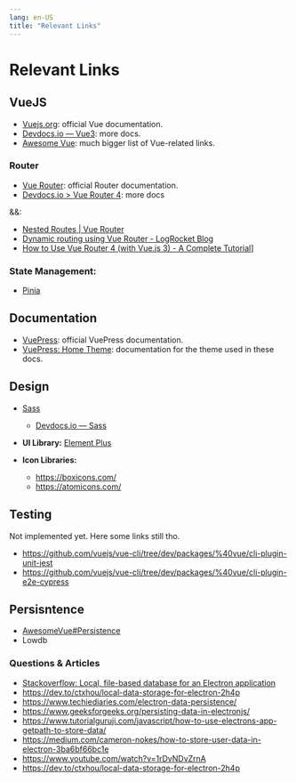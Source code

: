 ```yaml
---
lang: en-US
title: "Relevant Links"
---
```


# Relevant Links

## VueJS
- [Vuejs.org](https://vuejs.org/): official Vue documentation.
- [Devdocs.io ― Vue3](https://devdocs.io/vue~3/): more docs.
- [Awesome Vue](https://github.com/vuejs/awesome-vue): much bigger list of Vue-related links.

### Router
- [Vue Router](https://router.vuejs.org/): official Router documentation.
- [Devdocs.io > Vue Router 4](https://devdocs.io/vue_router~4/): more docs

&&:
- [Nested Routes | Vue Router](https://router.vuejs.org/guide/essentials/nested-routes.html)
- [Dynamic routing using Vue Router - LogRocket Blog](https://blog.logrocket.com/dynamic-routing-using-vue-router/)
- [How to Use Vue Router 4 (with Vue.js 3) - A Complete Tutorial](https://vueschool.io/articles/vuejs-tutorials/how-to-use-vue-router-a-complete-tutorial/)]

### State Management:
- [Pinia](https://pinia.vuejs.org/)

## Documentation
- [VuePress](https://v2.vuepress.vuejs.org/): official VuePress documentation.
- [VuePress: Home Theme](https://vuepress-theme-hope.github.io/v2/): documentation for the theme used in these docs.

## Design
- [Sass](https://sass-lang.com/)
  - [Devdocs.io ― Sass](https://devdocs.io/sass/)

- **UI Library:** [Element Plus](https://element-plus.org/)
- **Icon Libraries:**
  - https://boxicons.com/
  - https://atomicons.com/

## Testing
Not implemented yet. Here some links still tho.

+ https://github.com/vuejs/vue-cli/tree/dev/packages/%40vue/cli-plugin-unit-jest
+ https://github.com/vuejs/vue-cli/tree/dev/packages/%40vue/cli-plugin-e2e-cypress

## Persisntence
- [AwesomeVue#Persistence](https://github.com/vuejs/awesome-vue#persistence)
- Lowdb

### Questions & Articles
- [Stackoverflow: Local, file-based database for an Electron application](https://stackoverflow.com/questions/37655020/local-file-based-database-for-an-electron-application?rq=1)
- https://dev.to/ctxhou/local-data-storage-for-electron-2h4p
- https://www.techiediaries.com/electron-data-persistence/
- https://www.geeksforgeeks.org/persisting-data-in-electronjs/
- https://www.tutorialguruji.com/javascript/how-to-use-electrons-app-getpath-to-store-data/
- https://medium.com/cameron-nokes/how-to-store-user-data-in-electron-3ba6bf66bc1e
- https://www.youtube.com/watch?v=1rDvNDvZrnA
- https://dev.to/ctxhou/local-data-storage-for-electron-2h4p
